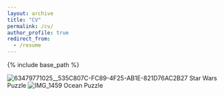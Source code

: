 ```yaml
---
layout: archive
title: "CV"
permalink: /cv/
author_profile: true
redirect_from:
  - /resume
---
```


{% include base_path %}

![63479771025__535C807C-FC89-4F25-AB1E-821D76AC2B27](https://user-images.githubusercontent.com/43174828/128244199-163eaefd-869d-4562-b6e4-33d872a3b253.jpg)
Star Wars Puzzle
![IMG_1459](https://user-images.githubusercontent.com/43174828/128244214-390fc4a5-c9ec-48d3-a5c2-4338709032d1.jpg)
Ocean Puzzle
